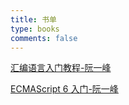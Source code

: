 ```yaml
---
title: 书单
type: books
comments: false
---
```


[汇编语言入门教程-阮一峰](ttp://www.ruanyifeng.com/blog/2018/01/assembly-language-primer.html)

[ECMAScript 6 入门-阮一峰](http://es6.ruanyifeng.com/)


